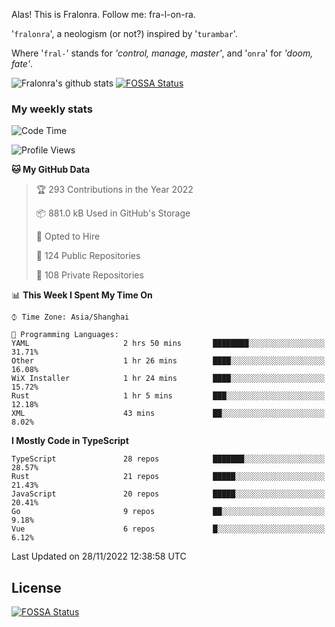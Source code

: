 Alas! This is Fralonra. Follow me: fra-l-on-ra.

'`fralonra`', a neologism (or not?) inspired by '`turambar`'.

Where '`fral-`' stands for *'control, manage, master'*, and '`onra`' for *'doom, fate'*.

![Fralonra's github stats](https://github-readme-stats.vercel.app/api?username=fralonra)
[![FOSSA Status](https://app.fossa.com/api/projects/git%2Bgithub.com%2Ffralonra%2Ffralonra.svg?type=shield)](https://app.fossa.com/projects/git%2Bgithub.com%2Ffralonra%2Ffralonra?ref=badge_shield)

### My weekly stats

<!--START_SECTION:waka-->
![Code Time](http://img.shields.io/badge/Code%20Time-3%2C076%20hrs%204%20mins-blue)

![Profile Views](http://img.shields.io/badge/Profile%20Views-20-blue)

**🐱 My GitHub Data** 

> 🏆 293 Contributions in the Year 2022
 > 
> 📦 881.0 kB Used in GitHub's Storage 
 > 
> 💼 Opted to Hire
 > 
> 📜 124 Public Repositories 
 > 
> 🔑 108 Private Repositories  
 > 
📊 **This Week I Spent My Time On** 

```text
⌚︎ Time Zone: Asia/Shanghai

💬 Programming Languages: 
YAML                     2 hrs 50 mins       ████████░░░░░░░░░░░░░░░░░   31.71% 
Other                    1 hr 26 mins        ████░░░░░░░░░░░░░░░░░░░░░   16.08% 
WiX Installer            1 hr 24 mins        ████░░░░░░░░░░░░░░░░░░░░░   15.72% 
Rust                     1 hr 5 mins         ███░░░░░░░░░░░░░░░░░░░░░░   12.18% 
XML                      43 mins             ██░░░░░░░░░░░░░░░░░░░░░░░   8.02%

```

**I Mostly Code in TypeScript** 

```text
TypeScript               28 repos            ███████░░░░░░░░░░░░░░░░░░   28.57% 
Rust                     21 repos            █████░░░░░░░░░░░░░░░░░░░░   21.43% 
JavaScript               20 repos            █████░░░░░░░░░░░░░░░░░░░░   20.41% 
Go                       9 repos             ██░░░░░░░░░░░░░░░░░░░░░░░   9.18% 
Vue                      6 repos             █░░░░░░░░░░░░░░░░░░░░░░░░   6.12%

```



 Last Updated on 28/11/2022 12:38:58 UTC
<!--END_SECTION:waka-->

## License
[![FOSSA Status](https://app.fossa.com/api/projects/git%2Bgithub.com%2Ffralonra%2Ffralonra.svg?type=large)](https://app.fossa.com/projects/git%2Bgithub.com%2Ffralonra%2Ffralonra?ref=badge_large)